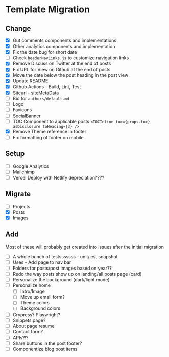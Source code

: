 # Template Migration

## Change

- [x] Gut comments components and implementations
- [x] Other analytics components and implementation
- [x] Fix the date bug for short date
- [ ] Check `headerNavLinks.js` to customize navigation links
- [x] Remove Discuss on Twitter at the end of posts
- [x] Fix URL for View on Github at the end of posts
- [x] Move the date below the post heading in the post view
- [x] Update README
- [x] Github Actions - Build, Lint, Test
- [x] Siteurl - siteMetaData
- [ ] Bio for `authors/default.md`
- [ ] Logo
- [ ] Favicons
- [ ] SocialBanner
- [ ] TOC Component to applicable posts `<TOCInline toc={props.toc} asDisclosure toHeading={3} />`
- [x] Remove Theme reference in footer
- [ ] Fix formatting of footer on mobile

## Setup

- [ ] Google Analytics
- [ ] Mailchimp
- [ ] Vercel Deploy with Netlify depreciation????

## Migrate

- [ ] Projects
- [x] Posts
- [x] Images

## Add

Most of these will probably get created into issues after the initial migration

- [ ] A whole bunch of testsssssss - unit/jest snapshot
- [ ] Uses - Add page to nav bar
- [ ] Folders for posts/post images based on year??
- [ ] Redo the way posts show up on landing/all posts page (card)
- [ ] Personalize the background (dark/light mode)
- [ ] Personalize home
  - [ ] Intro/Image
  - [ ] Move up email form?
  - [ ] Theme colors
  - [ ] Background colors
- [ ] Crypress? Playwright?
- [ ] Snippets page?
- [ ] About page resume
- [ ] Contact form?
- [ ] APIs?!?
- [ ] Share buttons in the post footer?
- [ ] Componentize blog post items
